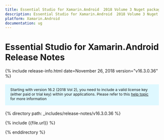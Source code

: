 ```yaml
---
title: Essential Studio for Xamarin.Android  2018 Volume 3 Nuget package  Release Notes
description: Essential Studio for Xamarin.Android  2018 Volume 3 Nuget package  Release Notes
platform: Xamarin.Android
documentation: ug
---
```


# Essential Studio for Xamarin.Android  Release Notes

{% include release-info.html date=November 26, 2018  version="v16.3.0.36" %} 

<style>
#license {
    font-size: .88em!important;
margin-top: 1.5em;     margin-bottom: 1.5em;
    background-color: #def8ff;
    padding: 10px 17px 14px;
}
</style>

<div id="license">
Starting with version 16.2 (2018 Vol 2), you need to include a valid license key (either paid or trial key) within your applications. 
Please refer to this <a href="/common/essential-studio/licensing/license-key">help topic</a> for more information 
</div>


{% directory path: _includes/release-notes/v16.3.0.36 %}

{% include {{file.url}} %}

{% enddirectory %}